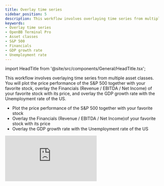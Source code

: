 ```yaml
---
title: Overlay time series
sidebar_position: 5
description: This workflow involves overlaying time series from multiple asset classes. You will plot the price performance of the S&P 500 together with your favorite stock, overlay the Financials (Revenue / EBITDA / Net Income) of your favorite stock with its price, and overlay the GDP growth rate with the Unemployment rate of the US.
keywords:
- Overlay time series
- OpenBB Terminal Pro
- Asset classes
- S&P 500
- Financials
- GDP growth rate
- Unemployment rate
---
```


import HeadTitle from '@site/src/components/General/HeadTitle.tsx';

<HeadTitle title="Overlay time series | OpenBB Terminal Pro Docs" />

This workflow involves overlaying time series from multiple asset classes. You will plot the price performance of the S&P 500 together with your favorite stock, overlay the Financials (Revenue / EBITDA / Net Income) of your favorite stock with its price, and overlay the GDP growth rate with the Unemployment rate of the US.

- Plot the price performance of the S&P 500 together with your favorite stock
- Overlay the Financials (Revenue / EBITDA / Net Income)of your favorite stock with its price
- Overlay the GDP growth rate with the Unemployment rate of the US

<div style={{display: 'flex', justifyContent: 'center'}}>
    <iframe
        style={{width: '800px', height: '450px', display: 'block', margin: '0 auto'}}
        src="https://www.youtube.com/embed/tlxVtzo5E04?si=IL4ZO0nkSupuko_H"
        title="YouTube video player"
        frameBorder="0"
        allow="accelerometer; autoplay; clipboard-write; encrypted-media; gyroscope; picture-in-picture; web-share"
    />
</div>

